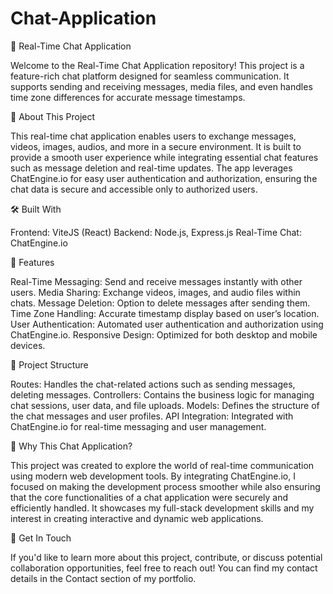 # Chat-Application
💬 Real-Time Chat Application

Welcome to the Real-Time Chat Application repository! This project is a feature-rich chat platform designed for seamless communication. It supports sending and receiving messages, media files, and even handles time zone differences for accurate message timestamps.

🌟 About This Project

This real-time chat application enables users to exchange messages, videos, images, audios, and more in a secure environment. It is built to provide a smooth user experience while integrating essential chat features such as message deletion and real-time updates. The app leverages ChatEngine.io for easy user authentication and authorization, ensuring the chat data is secure and accessible only to authorized users.


🛠️ Built With

Frontend: ViteJS (React)
Backend: Node.js, Express.js
Real-Time Chat: ChatEngine.io

🚀 Features

Real-Time Messaging: Send and receive messages instantly with other users.
Media Sharing: Exchange videos, images, and audio files within chats.
Message Deletion: Option to delete messages after sending them.
Time Zone Handling: Accurate timestamp display based on user’s location.
User Authentication: Automated user authentication and authorization using ChatEngine.io.
Responsive Design: Optimized for both desktop and mobile devices.

📂 Project Structure

Routes: Handles the chat-related actions such as sending messages, deleting messages.
Controllers: Contains the business logic for managing chat sessions, user data, and file uploads.
Models: Defines the structure of the chat messages and user profiles.
API Integration: Integrated with ChatEngine.io for real-time messaging and user management.


🎯 Why This Chat Application?

This project was created to explore the world of real-time communication using modern web development tools. By integrating ChatEngine.io, I focused on making the development process smoother while also ensuring that the core functionalities of a chat application were securely and efficiently handled. It showcases my full-stack development skills and my interest in creating interactive and dynamic web applications.

👋 Get In Touch

If you'd like to learn more about this project, contribute, or discuss potential collaboration opportunities, feel free to reach out! You can find my contact details in the Contact section of my portfolio.

